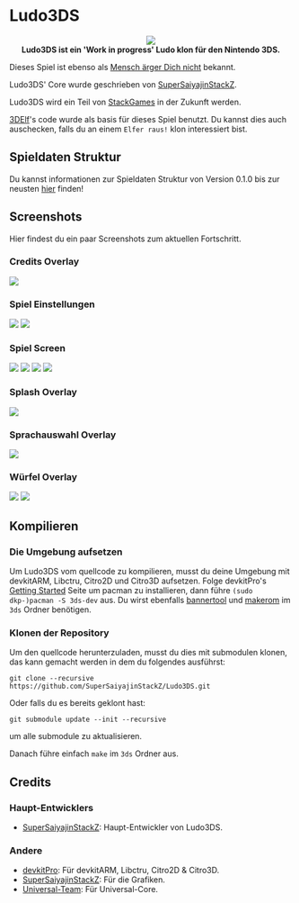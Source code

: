 # Ludo3DS
<p align="center">
	<a href="https://github.com/SuperSaiyajinStackZ/Ludo3DS/releases/latest"><img src="https://github.com/SuperSaiyajinStackZ/Ludo3DS/blob/main/Cover_ReadMe.png"></a><br>
	<b>Ludo3DS ist ein 'Work in progress' Ludo klon für den Nintendo 3DS.</b><br>
</p>

Dieses Spiel ist ebenso als [Mensch ärger Dich nicht](https://de.wikipedia.org/wiki/Mensch_%C3%A4rgere_Dich_nicht) bekannt.

Ludo3DS' Core wurde geschrieben von [SuperSaiyajinStackZ](https://github.com/SuperSaiyajinStackZ).

Ludo3DS wird ein Teil von [StackGames](https://github.com/SuperSaiyajinStackZ/Stack-Game-Template) in der Zukunft werden.

[3DElf](https://github.com/SuperSaiyajinStackZ/3DElf)'s code wurde als basis für dieses Spiel benutzt. Du kannst dies auch auschecken, falls du an einem `Elfer raus!` klon interessiert bist.

## Spieldaten Struktur

Du kannst informationen zur Spieldaten Struktur von Version 0.1.0 bis zur neusten [hier](https://github.com/SuperSaiyajinStackZ/Ludo3DS/blob/main/GameDataStructure.md) finden!

## Screenshots

Hier findest du ein paar Screenshots zum aktuellen Fortschritt.

### Credits Overlay
![](https://github.com/SuperSaiyajinStackZ/Ludo3DS/blob/main/screenshots/credits_en.png)

### Spiel Einstellungen
![](https://github.com/SuperSaiyajinStackZ/Ludo3DS/blob/main/screenshots/gameSettings1_en.png) ![](https://github.com/SuperSaiyajinStackZ/Ludo3DS/blob/main/screenshots/gameSettings2_en.png)

### Spiel Screen
![](https://github.com/SuperSaiyajinStackZ/Ludo3DS/blob/main/screenshots/instructions1_en.png) ![](https://github.com/SuperSaiyajinStackZ/Ludo3DS/blob/main/screenshots/instructions2_en.png) ![](https://github.com/SuperSaiyajinStackZ/Ludo3DS/blob/main/screenshots/game_screen_en.png) ![](https://github.com/SuperSaiyajinStackZ/Ludo3DS/blob/main/screenshots/sub_menu_en.png)

### Splash Overlay
![](https://github.com/SuperSaiyajinStackZ/Ludo3DS/blob/main/screenshots/splash_en.png)

### Sprachauswahl Overlay
![](https://github.com/SuperSaiyajinStackZ/Ludo3DS/blob/main/screenshots/language_overlay_en.png)

### Würfel Overlay
![](https://github.com/SuperSaiyajinStackZ/Ludo3DS/blob/main/screenshots/dice_overlay_en.png) ![](https://github.com/SuperSaiyajinStackZ/Ludo3DS/blob/main/screenshots/dice_overlay2_en.png)

## Kompilieren
### Die Umgebung aufsetzen

Um Ludo3DS vom quellcode zu kompilieren, musst du deine Umgebung mit devkitARM, Libctru, Citro2D und Citro3D aufsetzen. Folge devkitPro's [Getting Started](https://devkitpro.org/wiki/Getting_Started) Seite um pacman zu installieren, dann führe `(sudo dkp-)pacman -S 3ds-dev` aus. Du wirst ebenfalls [bannertool](https://github.com/Steveice10/bannertool/releases/latest) und [makerom](https://github.com/profi200/Project_CTR/releases/latest) im `3ds` Ordner benötigen.

### Klonen der Repository

Um den quellcode herunterzuladen, musst du dies mit submodulen klonen, das kann gemacht werden in dem du folgendes ausführst:
```
git clone --recursive https://github.com/SuperSaiyajinStackZ/Ludo3DS.git
```
Oder falls du es bereits geklont hast:
```
git submodule update --init --recursive
```
um alle submodule zu aktualisieren.


Danach führe einfach `make` im `3ds` Ordner aus.

## Credits
### Haupt-Entwicklers
- [SuperSaiyajinStackZ](https://github.com/SuperSaiyajinStackZ): Haupt-Entwickler von Ludo3DS.

### Andere
- [devkitPro](https://github.com/devkitPro): Für devkitARM, Libctru, Citro2D & Citro3D.
- [SuperSaiyajinStackZ](https://github.com/SuperSaiyajinStackZ): Für die Grafiken.
- [Universal-Team](https://github.com/Universal-Team): Für Universal-Core.